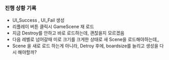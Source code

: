 ### 진행 상황 기록

- UI_Success , UI_Fail 생성
- 리플레이 버튼 클릭시 GameScene 재 로드
- 지금 Destroy를 안하고 바로 로드하는데, 괜찮을지 모르겠음
- 다음 레벨로 넘어갈때 미로 크기를 크게한 상태로 새 Scene을 로드해야하는데,, 
- Scene 을 새로 로드 하는게 아니라, Detroy 후에, boardsize를 늘리고 생성을 다시 해야할까?